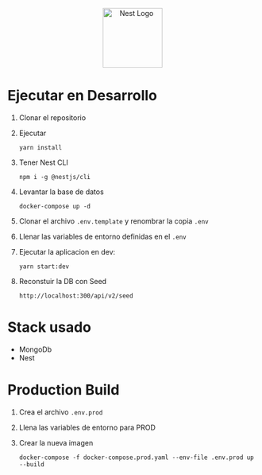 <p align="center">
  <a href="http://nestjs.com/" target="blank"><img src="https://nestjs.com/img/logo-small.svg" width="120" alt="Nest Logo" /></a>
</p>

# Ejecutar en Desarrollo

1. Clonar el repositorio

2. Ejecutar

   ```
   yarn install
   ```

3. Tener Nest CLI

   ```
   npm i -g @nestjs/cli
   ```

4. Levantar la base de datos

   ```
   docker-compose up -d
   ```

5. Clonar el archivo `.env.template` y renombrar la copia `.env`

6. Llenar las variables de entorno definidas en el `.env`

7. Ejecutar la aplicacion en dev:

   ```
   yarn start:dev
   ```

8. Reconstuir la DB con Seed

   ```
   http://localhost:300/api/v2/seed
   ```

# Stack usado

- MongoDb
- Nest

# Production Build

1. Crea el archivo `.env.prod`
2. Llena las variables de entorno para PROD
3. Crear la nueva imagen

   ```
   docker-compose -f docker-compose.prod.yaml --env-file .env.prod up --build
   ```
